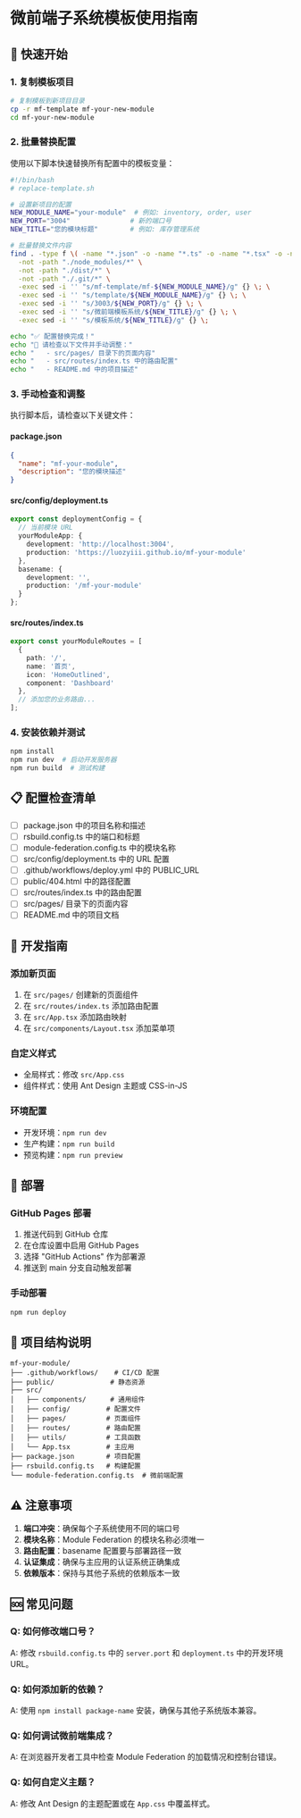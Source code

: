 # 微前端子系统模板使用指南

## 🎯 快速开始

### 1. 复制模板项目

```bash
# 复制模板到新项目目录
cp -r mf-template mf-your-new-module
cd mf-your-new-module
```

### 2. 批量替换配置

使用以下脚本快速替换所有配置中的模板变量：

```bash
#!/bin/bash
# replace-template.sh

# 设置新项目的配置
NEW_MODULE_NAME="your-module"  # 例如: inventory, order, user
NEW_PORT="3004"               # 新的端口号
NEW_TITLE="您的模块标题"        # 例如: 库存管理系统

# 批量替换文件内容
find . -type f \( -name "*.json" -o -name "*.ts" -o -name "*.tsx" -o -name "*.html" -o -name "*.md" -o -name "*.yml" \) \
  -not -path "./node_modules/*" \
  -not -path "./dist/*" \
  -not -path "./.git/*" \
  -exec sed -i '' "s/mf-template/mf-${NEW_MODULE_NAME}/g" {} \; \
  -exec sed -i '' "s/template/${NEW_MODULE_NAME}/g" {} \; \
  -exec sed -i '' "s/3003/${NEW_PORT}/g" {} \; \
  -exec sed -i '' "s/微前端模板系统/${NEW_TITLE}/g" {} \; \
  -exec sed -i '' "s/模板系统/${NEW_TITLE}/g" {} \;

echo "✅ 配置替换完成！"
echo "📝 请检查以下文件并手动调整："
echo "   - src/pages/ 目录下的页面内容"
echo "   - src/routes/index.ts 中的路由配置"
echo "   - README.md 中的项目描述"
```

### 3. 手动检查和调整

执行脚本后，请检查以下关键文件：

#### package.json
```json
{
  "name": "mf-your-module",
  "description": "您的模块描述"
}
```

#### src/config/deployment.ts
```typescript
export const deploymentConfig = {
  // 当前模块 URL
  yourModuleApp: {
    development: 'http://localhost:3004',
    production: 'https://luozyiii.github.io/mf-your-module'
  },
  basename: {
    development: '',
    production: '/mf-your-module'
  }
};
```

#### src/routes/index.ts
```typescript
export const yourModuleRoutes = [
  {
    path: '/',
    name: '首页',
    icon: 'HomeOutlined',
    component: 'Dashboard'
  },
  // 添加您的业务路由...
];
```

### 4. 安装依赖并测试

```bash
npm install
npm run dev  # 启动开发服务器
npm run build  # 测试构建
```

## 📋 配置检查清单

- [ ] package.json 中的项目名称和描述
- [ ] rsbuild.config.ts 中的端口和标题
- [ ] module-federation.config.ts 中的模块名称
- [ ] src/config/deployment.ts 中的 URL 配置
- [ ] .github/workflows/deploy.yml 中的 PUBLIC_URL
- [ ] public/404.html 中的路径配置
- [ ] src/routes/index.ts 中的路由配置
- [ ] src/pages/ 目录下的页面内容
- [ ] README.md 中的项目文档

## 🔧 开发指南

### 添加新页面

1. 在 `src/pages/` 创建新的页面组件
2. 在 `src/routes/index.ts` 添加路由配置
3. 在 `src/App.tsx` 添加路由映射
4. 在 `src/components/Layout.tsx` 添加菜单项

### 自定义样式

- 全局样式：修改 `src/App.css`
- 组件样式：使用 Ant Design 主题或 CSS-in-JS

### 环境配置

- 开发环境：`npm run dev`
- 生产构建：`npm run build`
- 预览构建：`npm run preview`

## 🚀 部署

### GitHub Pages 部署

1. 推送代码到 GitHub 仓库
2. 在仓库设置中启用 GitHub Pages
3. 选择 "GitHub Actions" 作为部署源
4. 推送到 main 分支自动触发部署

### 手动部署

```bash
npm run deploy
```

## 📁 项目结构说明

```
mf-your-module/
├── .github/workflows/    # CI/CD 配置
├── public/              # 静态资源
├── src/
│   ├── components/      # 通用组件
│   ├── config/         # 配置文件
│   ├── pages/          # 页面组件
│   ├── routes/         # 路由配置
│   ├── utils/          # 工具函数
│   └── App.tsx         # 主应用
├── package.json        # 项目配置
├── rsbuild.config.ts   # 构建配置
└── module-federation.config.ts  # 微前端配置
```

## ⚠️ 注意事项

1. **端口冲突**：确保每个子系统使用不同的端口号
2. **模块名称**：Module Federation 的模块名称必须唯一
3. **路由配置**：basename 配置要与部署路径一致
4. **认证集成**：确保与主应用的认证系统正确集成
5. **依赖版本**：保持与其他子系统的依赖版本一致

## 🆘 常见问题

### Q: 如何修改端口号？
A: 修改 `rsbuild.config.ts` 中的 `server.port` 和 `deployment.ts` 中的开发环境 URL。

### Q: 如何添加新的依赖？
A: 使用 `npm install package-name` 安装，确保与其他子系统版本兼容。

### Q: 如何调试微前端集成？
A: 在浏览器开发者工具中检查 Module Federation 的加载情况和控制台错误。

### Q: 如何自定义主题？
A: 修改 Ant Design 的主题配置或在 `App.css` 中覆盖样式。
